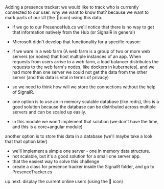 Adding a presence tracker:
we would like to track who is currently connected to our user.
why we want to know that? because we want to mark parts of our UI (the 👤 icon) using this data.

* if we go to our PresenceHub.cs we'll notice that there is no way to get that information natively from the Hub (or SignalR in general)
* Microsoft didn't develop that functionality for a specific reason:
* if we ware in a web farm (A web farm is a group of two or more web servers (or nodes) that host multiple instances of an app. When requests from users arrive to a web farm, a load balancer distributes the requests to the web farm's nodes, like dockers in kubernetes), and we had more than one server we could not get the data from the other server (and this data is vital in terms of privacy) 

* so we need to think how will we store the connections without the help of SignalR.
* one option is to use an in memory scalable database (like redis), this is a good solution because the database can be distributed across multiple servers and can be scaled up easily.

* in this module we won't implement that solution (we don't have the time, and this is a core+angular module)

another option is to store this data in a database (we'll maybe take a look that that option later)

* we'll implement a simple one server - one in memory data structure.
* not scalable, but it's a good solution for a small one server app.
* that the easiest way to solve this challenge
* create a class for presence tracker inside the SignalR folder, and go to PresenceTracker.cs 

up next: display the current online users (using the 👤 icon)

